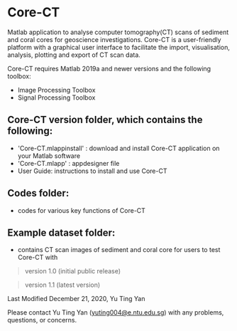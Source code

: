 # Core-CT

Matlab application to analyse computer tomography(CT) scans of sediment and coral cores for geoscience investigations. Core-CT is a user-friendly platform with a graphical user interface to facilitate the import, visualisation, analysis, plotting and export of CT scan data.

Core-CT requires Matlab 2019a and newer versions and the following toolbox:
  - Image Processing Toolbox
  - Signal Processing Toolbox



## Core-CT version folder, which contains the following:
* 'Core-CT.mlappinstall' : download and install Core-CT application on your Matlab software
* 'Core-CT.mlapp' : appdesigner file
* User Guide: instructions to install and use Core-CT


## Codes folder: 
* codes for various key functions of Core-CT

## Example dataset folder: 
* contains CT scan images of sediment and coral core for users to test Core-CT with 



> version 1.0 (initial public release)

> version 1.1 (latest version)

Last Modified December 21, 2020, Yu Ting Yan



Please contact Yu Ting Yan (yuting004@e.ntu.edu.sg) with any problems, questions, or concerns.
